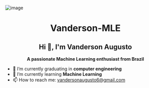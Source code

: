 ![image](https://github.com/vandharlok/Vanderson-MLE/assets/104177726/ef5623c5-e66a-40b6-bcc3-f00cc561679c)
<h1 align=center> Vanderson-MLE </h1>

<h2 align=center> Hi 👋, I'm Vanderson Augusto </h2>
<p align= center> <strong>A passionate Machine Learning enthusiast from Brazil </strong></p> 

- 🔭 I’m currently graduating in <strong> computer engineering </strong>
- 🌱 I’m currently learning <strong>Machine Learning</strong>
- 📫 How to reach me: vandersonaugusto6@gmail.com
